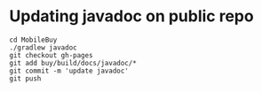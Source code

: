 # Updating javadoc on public repo

	cd MobileBuy
	./gradlew javadoc
	git checkout gh-pages
	git add buy/build/docs/javadoc/*
	git commit -m 'update javadoc'
	git push